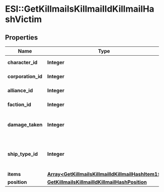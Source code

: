 # ESI::GetKillmailsKillmailIdKillmailHashVictim

## Properties
Name | Type | Description | Notes
------------ | ------------- | ------------- | -------------
**character_id** | **Integer** | character_id integer | [optional] 
**corporation_id** | **Integer** | corporation_id integer | [optional] 
**alliance_id** | **Integer** | alliance_id integer | [optional] 
**faction_id** | **Integer** | faction_id integer | [optional] 
**damage_taken** | **Integer** | How much total damage was taken by the victim  | 
**ship_type_id** | **Integer** | The ship that the victim was piloting and was destroyed  | 
**items** | [**Array&lt;GetKillmailsKillmailIdKillmailHashItem1&gt;**](GetKillmailsKillmailIdKillmailHashItem1.md) | items array | [optional] 
**position** | [**GetKillmailsKillmailIdKillmailHashPosition**](GetKillmailsKillmailIdKillmailHashPosition.md) |  | [optional] 


